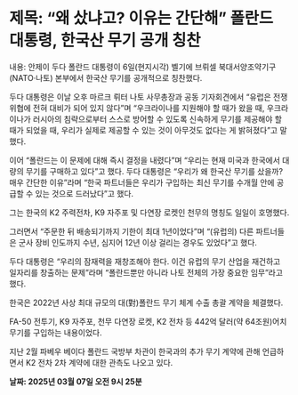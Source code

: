 # **제목: “왜 샀냐고? 이유는 간단해” 폴란드 대통령, 한국산 무기 공개 칭찬**

  내용: 안제이 두다 폴란드 대통령이 6일(현지시각) 벨기에 브뤼셀 북대서양조약기구(NATO‧나토) 본부에서 한국산 무기를 공개적으로 칭찬했다. 

두다 대통령은 이날 오후 마르크 뤼터 나토 사무총장과 공동 기자회견에서 “유럽은 전쟁 위협에 전혀 대비가 되어 있지 않다”며 “우크라이나를 지원해야 할 때가 왔을 때, 우크라이나가 러시아의 침략으로부터 스스로 방어할 수 있도록 신속하게 무기를 제공해야 할 때가 되었을 때, 우리가 실제로 제공할 수 있는 것이 아무것도 없다는 게 밝혀졌다”고 말했다. 

이어 “폴란드는 이 문제에 대해 즉시 결정을 내렸다”며 “우리는 현재 미국과 한국에서 대량의 무기를 구매하고 있다”고 했다. 두다 대통령은 “우리가 왜 한국산 무기를 샀을까? 매우 간단한 이유”라며 “한국 파트너들은 우리가 구입하는 최신 무기를 수개월 안에 공급할 수 있는 것으로 드러났다”고 했다.

그는 한국의 K2 주력전차, K9 자주포 및 다연장 로켓인 천무의 명칭도 일일이 호명했다. 

그러면서 “주문한 뒤 배송되기까지 기한이 최대 1년이었다”며 “(유럽의) 다른 파트너들은 군사 장비 인도까지 수년, 심지어 12년 이상 걸리는 경우도 있었다”고 했다. 

두다 대통령은 “우리의 잠재력을 재창조해야 한다. 이건 유럽의 무기 산업을 재건하고 일자리를 창출하는 문제”라며 “폴란드뿐만 아니라 나토 전체의 가장 중요한 임무”라고 했다. 

한국은 2022년 사상 최대 규모의 대(對)폴란드 무기 체계 수출 총괄 계약을 체결했다. 

FA-50 전투기, K9 자주포, 천무 다연장 로켓, K2 전차 등 442억 달러(약 64조원)어치 무기를 구입하는 내용이었다. 

지난 2월 파베우 베이다 폴란드 국방부 차관이 한국과의 추가 무기 계약에 관해 언급하면서 K2 전차 2차 계약에 대한 관측도 나오고 있다.

  **날짜: 2025년 03월 07일 오전 9시 25분**
